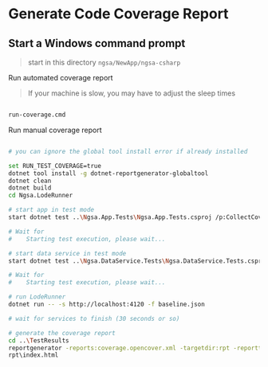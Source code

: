 # Generate Code Coverage Report

## Start a Windows command prompt

> start in this directory `ngsa/NewApp/ngsa-csharp`

Run automated coverage report

> If your machine is slow, you may have to adjust the sleep times

``` cmd

run-coverage.cmd

```

Run manual coverage report

```bash

# you can ignore the global tool install error if already installed

set RUN_TEST_COVERAGE=true
dotnet tool install -g dotnet-reportgenerator-globaltool
dotnet clean
dotnet build
cd Ngsa.LodeRunner

# start app in test mode
start dotnet test ..\Ngsa.App.Tests\Ngsa.App.Tests.csproj /p:CollectCoverage=true /p:CoverletOutput=..\TestResults\ /p:MergeWith=..\TestResults\coverage.json

# Wait for
#    Starting test execution, please wait...

# start data service in test mode
start dotnet test ..\Ngsa.DataService.Tests\Ngsa.DataService.Tests.csproj /p:CollectCoverage=true /p:CoverletOutput=..\TestResults\  /p:MergeWith=../TestResults/coverage.json /p:CoverletOutputFormat=opencover

# Wait for
#    Starting test execution, please wait...

# run LodeRunner
dotnet run -- -s http://localhost:4120 -f baseline.json

# wait for services to finish (30 seconds or so)

# generate the coverage report
cd ..\TestResults
reportgenerator -reports:coverage.opencover.xml -targetdir:rpt -reporttypes:Html
rpt\index.html

```
